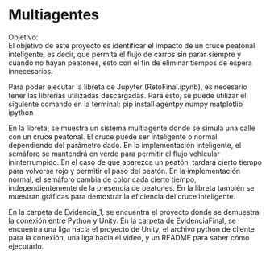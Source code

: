 # Multiagentes  

Objetivo:  
El objetivo de este proyecto es identificar el impacto de un cruce peatonal inteligente, es decir, que permita el flujo de carros sin parar siempre y cuando no hayan peatones, esto con el fin de eliminar tiempos de espera innecesarios.

Para poder ejecutar la libreta de Jupyter (RetoFinal.ipynb), es necesario tener las librerías utilizadas descargadas. Para esto, se puede utilizar el siguiente comando en la terminal:  pip install agentpy numpy matplotlib ipython  

En la libreta, se muestra un sistema multiagente donde se simula una calle con un cruce peatonal. El cruce puede ser inteligente o normal dependiendo del parámetro dado. En la implementación inteligente, el semáforo se mantendrá en verde para permitir el flujo vehicular ininterrumpido. En el caso de que aparezca un peatón, tardará cierto tiempo para volverse rojo y permitir el paso del peatón. En la implementación normal, el semáforo cambia de color cada cierto tiempo, independientemente de la presencia de peatones. En la libreta también se muestran gráficas para demostrar la eficiencia del cruce inteligente.  

En la carpeta de Evidencia_1, se encuentra el proyecto donde se demuestra la conexión entre Python y Unity. En la carpeta de EvidenciaFinal, se encuentra una liga hacia el proyecto de Unity, el archivo python de cliente para la conexión, una liga hacia el video, y un README para saber cómo ejecutarlo.  
